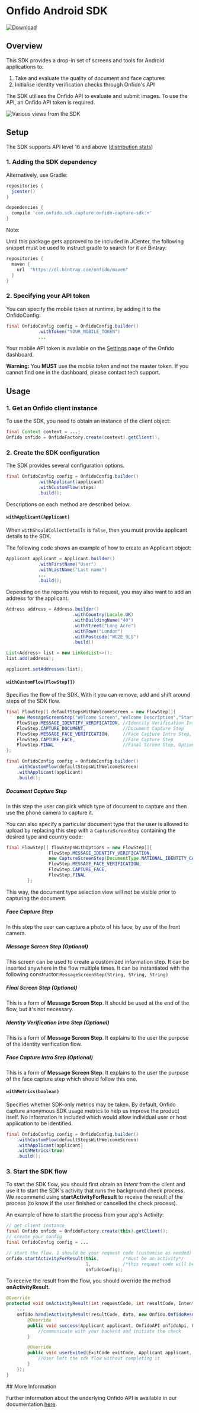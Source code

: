 # Onfido Android SDK

[![Download](https://api.bintray.com/packages/onfido/maven/onfido-capture-sdk/images/download.svg) ](https://bintray.com/onfido/maven/onfido-capture-sdk/_latestVersion)

## Overview

This SDK provides a drop-in set of screens and tools for Android applications to:

1. Take and evaluate the quality of document and face captures
2. Initialise identity verification checks through Onfido's API

The SDK utilises the Onfido API to evaluate and submit images.  To use the API, an Onfido API token is required.

![Various views from the SDK](screenshots.png "")

## Setup

The SDK supports API level 16 and above ([distribution stats](https://developer.android.com/about/dashboards/index.html))

### 1. Adding the SDK dependency

Alternatively, use Gradle:

```gradle
repositories {
  jcenter()
}

dependencies {
  compile 'com.onfido.sdk.capture:onfido-capture-sdk:+'
}
```

Note:

Until this package gets approved to be included in JCenter, the following snippet must be used to instruct gradle to search for it on Bintray:

```gradle
repositories {
  maven {
    url  "https://dl.bintray.com/onfido/maven"
  }
}
```

### 2. Specifying your API token

You can specify the mobile token at runtime, by adding it to the OnfidoConfig:

```java
final OnfidoConfig config = OnfidoConfig.builder()
            .withToken("YOUR_MOBILE_TOKEN")
            ...
```

Your mobile API token is available on the [Settings](https://onfido.com/dashboard/settings/api) page of the Onfido dashboard.

**Warning:** You **MUST** use the *mobile token* and not the master token. If you cannot find one in the dashboard, please contact tech support.

## Usage

### 1. Get an Onfido client instance

To use the SDK, you need to obtain an instance of the client object:

```java
final Context context = ...;
Onfido onfido = OnfidoFactory.create(context).getClient();
```

### 2. Create the SDK configuration

The SDK provides several configuration options.

```java
final OnfidoConfig config = OnfidoConfig.builder()
            .withApplicant(applicant)
            .withCustomFlow(steps)
            .build();
```

Descriptions on each method are described below.

#### `withApplicant(Applicant)`
When `withShouldCollectDetails` is `false`, then you must provide applicant details to the SDK.

The following code shows an example of how to create an Applicant object:

```java
Applicant applicant = Applicant.builder()
            .withFirstName("User")
            .withLastName("Last name")
            ...
            .build();
```

Depending on the reports you wish to request, you may also want to add an address for the applicant.

```java
Address address = Address.builder()
                         .withCountry(Locale.UK)
                         .withBuildingName("40")
                         .withStreet("Long Acre")
                         .withTown("London")
                         .withPostcode("WC2E 9LG")
                         .build()

List<Address> list = new LinkedList<>();
list.add(address);

applicant.setAddresses(list);
```

#### `withCustomFlow(FlowStep[])`
Specifies the flow of the SDK. With it you can remove, add and shift around steps of the SDK flow.

```java
final FlowStep[] defaultStepsWithWelcomeScreen = new FlowStep[]{
    new MessageScreenStep("Welcome Screen","Welcome Description","Start"), //Optional
    FlowStep.MESSAGE_IDENTIFY_VERIFICATION, //Identity Verification Intro Step, Optional
    FlowStep.CAPTURE_DOCUMENT,              //Document Capture Step
    FlowStep.MESSAGE_FACE_VERIFICATION,     //Face Capture Intro Step, Optional
    FlowStep.CAPTURE_FACE,                  //Face Capture Step
    FlowStep.FINAL                          //Final Screen Step, Optional
};

final OnfidoConfig config = OnfidoConfig.builder()
    .withCustomFlow(defaultStepsWithWelcomeScreen)
    .withApplicant(applicant)
    .build();
```

##### Document Capture Step
In this step the user can pick which type of document to capture and then use the phone camera to capture it.

You can also specify a particular document type that the user is allowed to upload by replacing this step with a `CaptureScreenStep` containing the desired type and country code:

```java
final FlowStep[] flowStepsWithOptions = new FlowStep[]{
                FlowStep.MESSAGE_IDENTIFY_VERIFICATION,
                new CaptureScreenStep(DocumentType.NATIONAL_IDENTITY_CARD, "IND"),
                FlowStep.MESSAGE_FACE_VERIFICATION,
                FlowStep.CAPTURE_FACE,
                FlowStep.FINAL
        };
```
      
This way, the document type selection view will not be visible prior to capturing the document.
##### Face Capture Step
In this step the user can capture a photo of his face, by use of the front camera.

##### Message Screen Step (Optional)
This screen can be used to create a customized information step. It can be inserted anywhere in the flow multiple times.
It can be instantiated with the following constructor:`MessageScreenStep(String, String, String)`

##### Final Screen Step (Optional)
This is a form of **Message Screen Step**. It should be used at the end of the flow, but it's not necessary.

##### Identity Verification Intro Step (Optional)
This is a form of **Message Screen Step**. It explains to the user the purpose of the identity verification flow.

##### Face Capture Intro Step (Optional)
This is a form of **Message Screen Step**. It explains to the user the purpose of the face capture step which should follow this one.

#### `withMetrics(boolean)`
Specifies whether SDK-only metrics may be taken. 
By default, Onfido capture anonymous SDK usage metrics to help us improve the product itself. No information is included which would allow individual user or host application to be identified.

```java
final OnfidoConfig config = OnfidoConfig.builder()
    .withCustomFlow(defaultStepsWithWelcomeScreen)
    .withApplicant(applicant)
    .withMetrics(true)
    .build();
```

### 3. Start the SDK flow

To start the SDK flow, you should first obtain an *Intent* from the client and use it to start the SDK's activity that runs the background check process. We recommend using **startActivityForResult** to receive the result of the process (to know if the user finished or cancelled the check process).

An example of how to start the process from your app's Activity:

```java
// get client instance
final Onfido onfido = OnfidoFactory.create(this).getClient();
// create your config
final OnfidoConfig config = ...

// start the flow. 1 should be your request code (customise as needed)
onfido.startActivityForResult(this,         /*must be an activity*/
                              1,            /*this request code will be consumed later on Activity Result*/
                              onfidoConfig);
```

To receive the result from the flow, you should override the method **onActivityResult**.

```java
@Override
protected void onActivityResult(int requestCode, int resultCode, Intent data) {
    ...
    onfido.handleActivityResult(resultCode, data, new Onfido.OnfidoResultListener() {
        @Override
        public void success(Applicant applicant, OnfidoAPI onfidoApi, OnfidoConfig config) {
            //communicate with your backend and initiate the check
        }

        @Override
        public void userExited(ExitCode exitCode, Applicant applicant, OnfidoAPI onfidoApi, OnfidoConfig config) {
            //User left the sdk flow without completing it
        }
    });
}
```

## More Information

Further information about the underlying Onfido API is available in our documentation [here](https://onfido.com/documentation).
